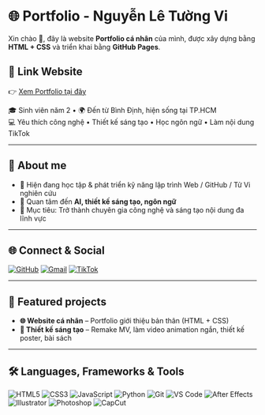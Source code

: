 # 🌐 Portfolio - Nguyễn Lê Tường Vi

Xin chào 👋, đây là website **Portfolio cá nhân** của mình, được xây dựng bằng **HTML + CSS** và triển khai bằng **GitHub Pages**.  

## 🔗 Link Website
👉 [Xem Portfolio tại đây](https://tuongvi-bit.github.io/tuongvi-bit/) 

🎓 Sinh viên năm 2 • 🌍 Đến từ Bình Định, hiện sống tại TP.HCM  
💻 Yêu thích công nghệ • Thiết kế sáng tạo • Học ngôn ngữ • Làm nội dung TikTok  

---

## 🚀 About me
- 🔭 Hiện đang học tập & phát triển kỹ năng lập trình Web / GitHub / Tử Vi nghiên cứu  
- 🌱 Quan tâm đến **AI, thiết kế sáng tạo, ngôn ngữ**  
- 🎯 Mục tiêu: Trở thành chuyên gia công nghệ và sáng tạo nội dung đa lĩnh vực  

---

## 🌐 Connect & Social
[![GitHub](https://img.shields.io/badge/GitHub-333?style=for-the-badge&logo=github&logoColor=white)](https://github.com/tuongvi-bit)
[![Gmail](https://img.shields.io/badge/Gmail-D14836?style=for-the-badge&logo=gmail&logoColor=white)](mailto:n23dcpt114@studen.ptihcm.edu.vn)
[![TikTok](https://img.shields.io/badge/TikTok-000000?style=for-the-badge&logo=tiktok&logoColor=white)](https://tiktok.com/giabohuongngoai)

---

## 📌 Featured projects
- **🌐 Website cá nhân** – Portfolio giới thiệu bản thân (HTML + CSS)  
- **🎨 Thiết kế sáng tạo** – Remake MV, làm video animation ngắn, thiết kế poster, bài sách 

---

## 🛠 Languages, Frameworks & Tools
![HTML5](https://img.shields.io/badge/HTML5-E34F26?style=for-the-badge&logo=html5&logoColor=white)
![CSS3](https://img.shields.io/badge/CSS3-1572B6?style=for-the-badge&logo=css3&logoColor=white)
![JavaScript](https://img.shields.io/badge/JavaScript-323330?style=for-the-badge&logo=javascript&logoColor=F7DF1E)
![Python](https://img.shields.io/badge/Python-3776AB?style=for-the-badge&logo=python&logoColor=white)
![Git](https://img.shields.io/badge/Git-F05032?style=for-the-badge&logo=git&logoColor=white)
![VS Code](https://img.shields.io/badge/VS%20Code-007ACC?style=for-the-badge&logo=visualstudiocode&logoColor=white)
![After Effects](https://img.shields.io/badge/After%20Effects-9999FF?style=for-the-badge&logo=adobeaftereffects&logoColor=white)
![Illustrator](https://img.shields.io/badge/Illustrator-FF9A00?style=for-the-badge&logo=adobeillustrator&logoColor=white)
![Photoshop](https://img.shields.io/badge/Photoshop-31A8FF?style=for-the-badge&logo=adobephotoshop&logoColor=white)
![CapCut](https://img.shields.io/badge/CapCut-000000?style=for-the-badge&logo=capcut&logoColor=white)
